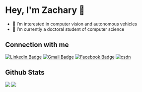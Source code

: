 # Hey, I'm Zachary 👋
- 👀 I’m interested in computer vision and autonomous vehicles
- 🌱 I’m currently a doctoral student of computer science

## Connection with me
[![Linkedin Badge](https://img.shields.io/badge/-Zachary-blue?style=flat&logo=Linkedin&logoColor=white&link=https://www.linkedin.com/in/zacharyzhang95/)](https://www.linkedin.com/in/zacharyzhang95/)
[![Gmail Badge](https://img.shields.io/badge/-zacharyzhang95-c14438?style=flat-square&logo=Gmail&logoColor=white&link=mailto:zacharyzhang95@163.com)](mailto:zacharyzhang95@163.com)
[![Facebook Badge](https://img.shields.io/badge/-张程-blue?style=flat&logo=Linkedin&logoColor=white&link=https://www.facebook.com/ZacharyZhang95/)](https://www.facebook.com/ZacharyZhang95/)
[![csdn](https://img.shields.io/badge/-csdn-c14438?style=flat-square&logo=c&logoColor=white)](https://blog.csdn.net/zacharyzhang95/)
<br/>  

## Github Stats  
<img src="https://github-readme-stats.vercel.app/api?username=zacz08&show_icons=true&count_private=true&hide_border=true" align="left" />  
<img src="https://github-readme-stats.vercel.app/api/top-langs/?username=zacz08&hide_border=true&layout=compact" align="left" />  

<!---
zacharyzhang95/zacharyzhang95 is a ✨ special ✨ repository because its `README.md` (this file) appears on your GitHub profile.
You can click the Preview link to take a look at your changes.
--->
